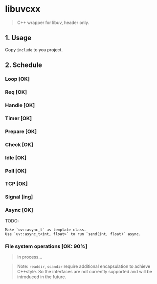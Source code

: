 # libuvcxx

> C++ wrapper for libuv, header only.

## 1. Usage

Copy `include` to you project.

## 2. Schedule

### Loop [OK]

### Req [OK]
### Handle [OK]

### Timer [OK]
### Prepare [OK]
### Check [OK]
### Idle [OK]
### Poll [OK]
### TCP [OK]
### Signal [ing]

### Async [OK]

TODO:
```
Make `uv::async_t` as template class.
Use `uv::async_t<int, float>` to run `send(int, float)` async.
```

### File system operations [OK: 90%]

> In process...

> Note: `readdir`, `scandir` require additional encapsulation to achieve C++style.
>     So the interfaces are not currently supported and will be introduced in the future.
